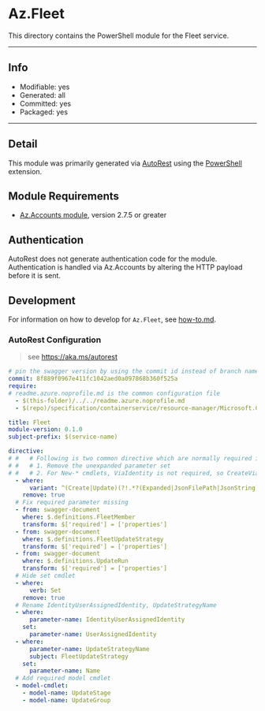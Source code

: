<!-- region Generated -->
# Az.Fleet
This directory contains the PowerShell module for the Fleet service.

---
## Info
- Modifiable: yes
- Generated: all
- Committed: yes
- Packaged: yes

---
## Detail
This module was primarily generated via [AutoRest](https://github.com/Azure/autorest) using the [PowerShell](https://github.com/Azure/autorest.powershell) extension.

## Module Requirements
- [Az.Accounts module](https://www.powershellgallery.com/packages/Az.Accounts/), version 2.7.5 or greater

## Authentication
AutoRest does not generate authentication code for the module. Authentication is handled via Az.Accounts by altering the HTTP payload before it is sent.

## Development
For information on how to develop for `Az.Fleet`, see [how-to.md](how-to.md).
<!-- endregion -->

### AutoRest Configuration
> see https://aka.ms/autorest

```yaml
# pin the swagger version by using the commit id instead of branch name
commit: 8f889f0967e411fc1042aed0a097868b360f525a
require:
# readme.azure.noprofile.md is the common configuration file
  - $(this-folder)/../../readme.azure.noprofile.md
  - $(repo)/specification/containerservice/resource-manager/Microsoft.ContainerService/fleet/readme.md

title: Fleet
module-version: 0.1.0
subject-prefix: $(service-name)

directive:
# #   # Following is two common directive which are normally required in all the RPs
# #   # 1. Remove the unexpanded parameter set
# #   # 2. For New-* cmdlets, ViaIdentity is not required, so CreateViaIdentityExpanded is removed as well
  - where:
      variant: ^(Create|Update)(?!.*?(Expanded|JsonFilePath|JsonString))
    remove: true
  # Fix required parameter missing
  - from: swagger-document
    where: $.definitions.FleetMember
    transform: $['required'] = ['properties']
  - from: swagger-document
    where: $.definitions.FleetUpdateStrategy
    transform: $['required'] = ['properties']
  - from: swagger-document
    where: $.definitions.UpdateRun
    transform: $['required'] = ['properties']
  # Hide set cmdlet
  - where:
      verb: Set
    remove: true
  # Rename IdentityUserAssignedIdentity, UpdateStrategyName
  - where:
      parameter-name: IdentityUserAssignedIdentity
    set:
      parameter-name: UserAssignedIdentity
  - where:
      parameter-name: UpdateStrategyName
      subject: FleetUpdateStrategy
    set:
      parameter-name: Name
  # Add required model cmdlet
  - model-cmdlet:
    - model-name: UpdateStage
    - model-name: UpdateGroup

